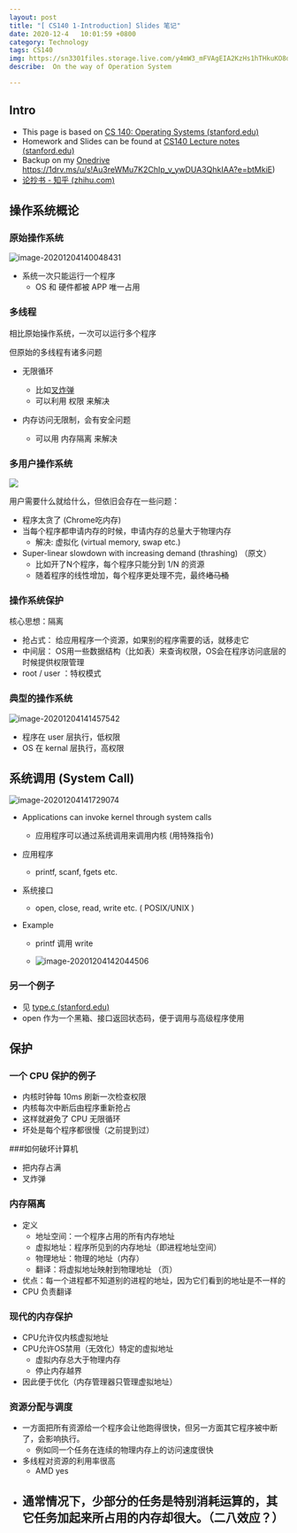 ```yaml
---
layout: post
title: "[ CS140 1-Introduction] Slides 笔记"
date: 2020-12-4   10:01:59 +0800
category: Technology
tags: CS140 
img: https://sn3301files.storage.live.com/y4mW3_mFVAgEIA2KzHs1hTHkuKO8dZncQwaLfMBLw8uPQPIA2w5Y26PNNHVFIrfJVJupPl6A7ORa9TiLBUkPkgJXl7mLq7UtqJ9dh0sgKfvvXVFW9NfHfzLvIwmLd08UQRd1-pAbPeCforI01rYgSckH3T_SNVLFdOVL3GE0PYNoDjGQ4mhuNco7SUMMvmdPpbN?width=441&height=229&cropmode=none
describe:  On the way of Operation System

---
```


## Intro

- This page is based on [CS 140: Operating Systems (stanford.edu)](http://web.stanford.edu/~ouster/cgi-bin/cs140-spring20/index.php)
- Homework and Slides can be found at [CS140 Lecture notes (stanford.edu)](http://www.scs.stanford.edu/20wi-cs140/notes/)
- Backup on my [Onedrive]() https://1drv.ms/u/s!Au3reWMu7K2ChIp_v_ywDUA3QhkIAA?e=btMkiE)
- [论抄书 - 知乎 (zhihu.com)](https://zhuanlan.zhihu.com/p/328021529)

## 操作系统概论

### 原始操作系统

![image-20201204140048431](https://sn3301files.storage.live.com/y4mh0qpst6d3FEypH6IoGiDxVjKKCdGpKHMhSC5bZfyyt1yZYYUec9SstWLT4whtooAqjlrgUgLC7tzeaJpD6rN_fIRehWu8pGaErnnqxFjvqFVn_uirLresyku0tC2C2vthbApgnPJjYLtsiKAialJTFBf3Ywex3bk3eJU92oZab021xVAJ7d1sNwzihUUdGQt?width=1024&height=473&cropmode=none)

- 系统一次只能运行一个程序
  - OS 和 硬件都被 APP 唯一占用

### 多线程

相比原始操作系统，一次可以运行多个程序

但原始的多线程有诸多问题

- 无限循环

  - 比如[叉炸弹](https://zh.m.wikipedia.org/zh-hans/Fork%E7%82%B8%E5%BC%B9)
  - 可以利用 权限 来解决

- 内存访问无限制，会有安全问题

  - 可以用 内存隔离 来解决

  
### 多用户操作系统

![](https://sn3301files.storage.live.com/y4m2MKgQtle0L3ijuplaxMdkRUXbeqyalVj5tj_2hXetgcmxsmdC4bLLQCny9EN3PenhA4o5cfkk-slNREGrw2OdUdNTOQOJQ6HoINX6uss5iALIF2uAZEzWPLLq_LJxv_vuqs8NpxaVOikkYhYb8emWcpPYv8RTEpU1Tb129YTuEv-oImS0KiSskSKGQF0Mngq?width=1024&height=641&cropmode=none)

用户需要什么就给什么，但依旧会存在一些问题：

- 程序太贪了 (Chrome吃内存)
- 当每个程序都申请内存的时候，申请内存的总量大于物理内存
  - 解决: 虚拟化 (virtual memory, swap etc.)
- Super-linear slowdown with increasing demand (thrashing) （原文）
  - 比如开了N个程序，每个程序只能分到 1/N 的资源
  - 随着程序的线性增加，每个程序更处理不完，最终<del>堵马桶</del>



### 操作系统保护

核心思想：隔离

- 抢占式： 给应用程序一个资源，如果别的程序需要的话，就移走它
- 中间层： OS用一些数据结构（比如表）来查询权限，OS会在程序访问底层的时候提供权限管理
- root / user ：特权模式



### 典型的操作系统

![image-20201204141457542](https://sn3301files.storage.live.com/y4mn70BkNola6wrRUKxV7Bj5QN44VFXohASIeb2ikpUVlLjnkl2MYqbzeNH1QkULsc7-0FN2GZW2TT-Oh_I_m07KphZPO5d4R17WKwk_9V0BhzN9OVXC6U7Nzd8Mmjjj8I_f9crtPX9Hjw9nzVGDuyfok87qqksz0oOjkUMnf9leuxixYX6-a7y-yqakT412d_V?width=1024&height=568&cropmode=none)

- 程序在 user 层执行，低权限
- OS 在 kernal 层执行，高权限

## 系统调用 (System Call)

![image-20201204141729074](https://sn3301files.storage.live.com/y4m4DCvJ_GPptwN7oLAeNjf6FkfMmijOfzzjcALtwCHHkO678KEk19-9siDkwGPI_P7b7X81vBMcsO_iknQqbgiFjAQNZp0lv0_CCOVGanpcKwfQR4DyOc4pJnwO_T2Z68FPByMLSVv0y83v1PZXQXwn_BHbOOm5uEAtEBFexQ5Cg7jUAwR4JQ2ixyo88Z-ntja?width=1024&height=601&cropmode=none)

- Applications can invoke kernel through system calls

  - 应用程序可以通过系统调用来调用内核 (用特殊指令)

- 应用程序 

  - printf, scanf, fgets etc.

- 系统接口

  - open, close, read, write etc. ( POSIX/UNIX )

- Example

  - printf 调用 write

  - ![image-20201204142044506](https://sn3301files.storage.live.com/y4mwvjtlByIoqbz6XTb5wfKLEMvzd5w1YWP_7fYROH8f0pXG4kQ4mO_h9WjHkIWrTwCVKojznhdFFH9BMXme91Owb8DpHJniqb_7MB2tg1KwJ42AcqtlxJqNs3iU_ORHBpl4aqcCj0ErmeTd1IuHS3MNRxC1nYK1jMRoVex52YZZk3b1gUgAkuraO5ywY_nkxbb?width=975&height=1024&cropmode=none)

     

### 另一个例子

- 见 [type.c (stanford.edu)](http://www.scs.stanford.edu/20wi-cs140/notes/type.c)
- open 作为一个黑箱、接口返回状态码，便于调用与高级程序使用



## 保护

### 一个 CPU 保护的例子

- 内核时钟每 10ms 刷新一次检查权限
- 内核每次中断后由程序重新抢占
- 这样就避免了 CPU 无限循环
- 坏处是每个程序都很慢（之前提到过）

###如何破坏计算机

- 把内存占满
- 叉炸弹

### 内存隔离

- 定义
  - 地址空间：一个程序占用的所有内存地址
  - 虚拟地址：程序所见到的内存地址（即进程地址空间）
  - 物理地址：物理的地址（内存）
  - 翻译：将虚拟地址映射到物理地址 （页）
- 优点：每一个进程都不知道别的进程的地址，因为它们看到的地址是不一样的
- CPU 负责翻译

### 现代的内存保护

- CPU允许仅内核虚拟地址
- CPU允许OS禁用（无效化）特定的虚拟地址
  - 虚拟内存总大于物理内存
  - 停止内存越界
- 因此便于优化（内存管理器只管理虚拟地址）

###  资源分配与调度

- 一方面把所有资源给一个程序会让他跑得很快，但另一方面其它程序被中断了，会影响执行。
  - 例如同一个任务在连续的物理内存上的访问速度很快
- 多线程对资源的利用率很高
  - AMD yes
- 通常情况下，少部分的任务是特别消耗运算的，其它任务加起来所占用的内存却很大。（二八效应？）
  - 
